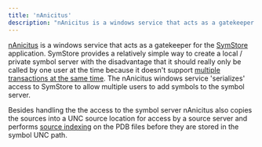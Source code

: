 ```yaml
---
title: 'nAnicitus'
description: "nAnicitus is a windows service that acts as a gatekeeper for the SymStore application."
---
```


[nAnicitus](http://pvandervelde.github.io/nAnicitus) is a windows service that acts as a gatekeeper for the [SymStore][symstore_msdn] application. SymStore provides a relatively simple way to create 
a local / private symbol server with the disadvantage that it should really only be called by one user at the time because it doesn't support [multiple transactions at the same time][symstore_msdn_singletransaction]. 
The nAnicitus windows service 'serializes' access to SymStore to allow multiple users to add symbols to the symbol server.

Besides handling the the access to the symbol server nAnicitus also copies the sources into a UNC source location for access by a source server and performs [source indexing][sourceindexing_msdn] on the PDB files 
before they are stored in the symbol UNC path.

[symstore_msdn]: http://msdn.microsoft.com/en-us/library/windows/hardware/ff558848(v=vs.85).aspx
[symstore_msdn_singletransaction]: http://msdn.microsoft.com/en-us/library/windows/hardware/ff558851(v=vs.85).aspx
[sourceindexing_msdn]: http://msdn.microsoft.com/en-us/library/windows/hardware/ff556898(v=vs.85).aspx
